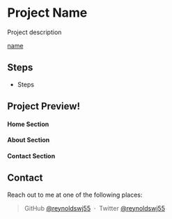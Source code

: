 # Project Name

Project description

[name](#)

## Steps

- Steps

## Project Preview!

#### Home Section

#### About Section

#### Contact Section

## Contact

Reach out to me at one of the following places:

> GitHub [@reynoldswj55](https://github.com/reynoldswj55) &nbsp;&middot;&nbsp;
> Twitter [@reynoldswj55](https://twitter.com/reynoldswj55)
